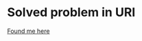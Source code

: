 # Solved problem in URI

<a href="https://www.urionlinejudge.com.br/judge/en/profile/62420" target="__blank" class="button big">Found me here</a>
